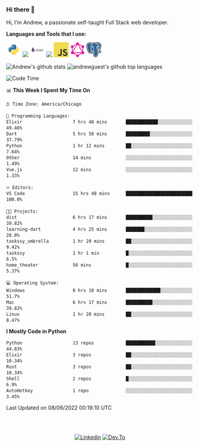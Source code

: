 ### Hi there 👋

Hi, I'm Andrew, a passionate self-taught Full Stack web developer.

**Languages and Tools that I use:**  

<code><img height="40" src="https://raw.githubusercontent.com/github/explore/80688e429a7d4ef2fca1e82350fe8e3517d3494d/topics/python/python.png"></code>
<code><img height="40" src="https://fastapi.tiangolo.com/img/logo-margin/logo-teal.png"></code>
<code><img height="40" src="https://raw.githubusercontent.com/github/explore/d106aa3f6fa091ab80ab5c8cf0d931baff3caaea/topics/elixir/elixir.png"></code>
<code><img height="40" src="https://img.stackshare.io/service/3262/-s9uoLIN.png"></code>
<code><img height="40" src="https://raw.githubusercontent.com/github/explore/80688e429a7d4ef2fca1e82350fe8e3517d3494d/topics/javascript/javascript.png"></code>
<code><img height="40" src="https://raw.githubusercontent.com/github/explore/5c058a388828bb5fde0bcafd4bc867b5bb3f26f3/topics/graphql/graphql.png"></code>
<code><img height="40" src="https://raw.githubusercontent.com/github/explore/80688e429a7d4ef2fca1e82350fe8e3517d3494d/topics/postgresql/postgresql.png"></code>

![Andrew's github stats](https://github-readme-stats.vercel.app/api?username=andrewguest&show_icons=true&theme=vue-dark&count_private=true)
<img height="180em" src="https://github-readme-stats.vercel.app/api/top-langs/?username=andrewguest&theme=vue-dark&layout=compact" alt="andrewguest's github top languages" />

<!--START_SECTION:waka-->
![Code Time](http://img.shields.io/badge/Code%20Time-1%2C137%20hrs%2059%20mins-blue)

📊 **This Week I Spent My Time On** 

```text
⌚︎ Time Zone: America/Chicago

💬 Programming Languages: 
Elixir                   7 hrs 48 mins       ████████████░░░░░░░░░░░░░   49.46% 
Dart                     5 hrs 58 mins       █████████░░░░░░░░░░░░░░░░   37.79% 
Python                   1 hr 12 mins        ██░░░░░░░░░░░░░░░░░░░░░░░   7.64% 
Other                    14 mins             ░░░░░░░░░░░░░░░░░░░░░░░░░   1.49% 
Vue.js                   12 mins             ░░░░░░░░░░░░░░░░░░░░░░░░░   1.33%

🔥 Editors: 
VS Code                  15 hrs 48 mins      █████████████████████████   100.0%

🐱‍💻 Projects: 
dist                     6 hrs 17 mins       ██████████░░░░░░░░░░░░░░░   39.82% 
learning-dart            4 hrs 25 mins       ███████░░░░░░░░░░░░░░░░░░   28.0% 
taskssy_umbrella         1 hr 29 mins        ██░░░░░░░░░░░░░░░░░░░░░░░   9.42% 
taskssy                  1 hr 1 min          █░░░░░░░░░░░░░░░░░░░░░░░░   6.5% 
home_theater             50 mins             █░░░░░░░░░░░░░░░░░░░░░░░░   5.37%

💻 Operating System: 
Windows                  8 hrs 10 mins       █████████████░░░░░░░░░░░░   51.7% 
Mac                      6 hrs 17 mins       ██████████░░░░░░░░░░░░░░░   39.82% 
Linux                    1 hr 20 mins        ██░░░░░░░░░░░░░░░░░░░░░░░   8.47%

```

**I Mostly Code in Python** 

```text
Python                   13 repos            ███████████░░░░░░░░░░░░░░   44.83% 
Elixir                   3 repos             ██░░░░░░░░░░░░░░░░░░░░░░░   10.34% 
Rust                     3 repos             ██░░░░░░░░░░░░░░░░░░░░░░░   10.34% 
Shell                    2 repos             █░░░░░░░░░░░░░░░░░░░░░░░░   6.9% 
AutoHotkey               1 repo              ░░░░░░░░░░░░░░░░░░░░░░░░░   3.45%

```



 Last Updated on 08/06/2022 00:19:10 UTC
<!--END_SECTION:waka-->

<br><br>
<p align="center">
   <a href="https://www.linkedin.com/in/andrew-guest-a891759a" target="_blank"><img src="https://img.shields.io/badge/LinkedIn-0077B5?style=for-the-badge&logo=linkedin&logoColor=white" alt="Linkedin"></a>
  <a href="https://dev.to/aguest" target="_blank"><img src="https://img.shields.io/badge/Dev.to-0A0A0A?style=for-the-badge&logo=dev%2Eto&logoColor=white" alt="Dev.To"></a>
</p>
